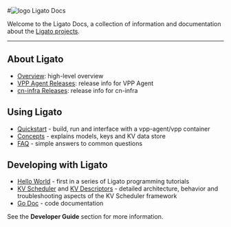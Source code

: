 #![logo](img/ligato/ligato-dark.png) <span >Ligato Docs</span>

Welcome to the Ligato Docs, a collection of information and documentation about the [Ligato projects](https://github.com/ligato).

---

## About Ligato

- [Overview](intro/overview.md): high-level overview
- [VPP Agent Releases][vpp-agent-releases]: release info for VPP Agent
- [cn-infra Releases][cn-infra-releases]: release info for cn-infra

## Using Ligato

- [Quickstart](user-guide/quickstart.md) - build, run and interface with a vpp-agent/vpp container
- [Concepts](user-guide/concepts.md) - explains models, keys and KV data store
- [FAQ](intro/faq.md) - simple answers to common questions

## Developing with Ligato

- [Hello World](tutorials/01_hello-world.md) - first in a series of Ligato programming tutorials
- [KV Scheduler](developer-guide/kvscheduler.md) and [KV Descriptors](developer-guide/kvdescriptor.md) - detailed architecture, behavior and troubleshooting aspects of the KV Scheduler framework
- [Go Doc](https://godoc.org/github.com/ligato/vpp-agent) - code documentation

See the **Developer Guide** section for more information.

[vpp-agent-releases]: https://github.com/ligato/vpp-agent/releases
[cn-infra-releases]: https://github.com/ligato/cn-infra/releases

